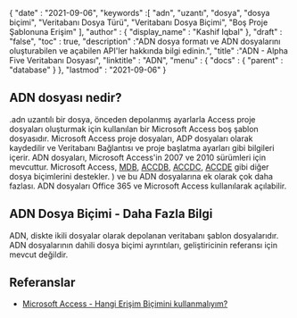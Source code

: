 {
  "date" : "2021-09-06",
  "keywords" :[ "adn", "uzantı", "dosya", "dosya biçimi", "Veritabanı Dosya Türü", "Veritabanı Dosya Biçimi", "Boş Proje Şablonuna Erişim" ],
  "author" : {
    "display_name" : "Kashif Iqbal"
},
  "draft" : "false",
  "toc" : true,
  "description" :"ADN dosya formatı ve ADN dosyalarını oluşturabilen ve açabilen API'ler hakkında bilgi edinin.",
  "title" :"ADN - Alpha Five Veritabanı Dosyası",
  "linktitle" : "ADN",
  "menu" : {
    "docs" : {
      "parent" : "database"
}
},
  "lastmod" : "2021-09-06"
}

## ADN dosyası nedir?

.adn uzantılı bir dosya, önceden depolanmış ayarlarla Access proje dosyaları oluşturmak için kullanılan bir Microsoft Access boş şablon dosyasıdır. Microsoft Access proje dosyaları, ADP dosyaları olarak kaydedilir ve Veritabanı Bağlantısı ve proje başlatma ayarları gibi bilgileri içerir. ADN dosyaları, Microsoft Access'in 2007 ve 2010 sürümleri için mevcuttur. Microsoft Access, [MDB](/tr/database/mdb/), [ACCDB](/tr/database/accdb/), [ACCDC](/tr/database/accdc/), [ACCDE](/tr/database/accde/) gibi diğer dosya biçimlerini destekler. ) ve bu ADN dosyalarına ek olarak çok daha fazlası. ADN dosyaları Office 365 ve Microsoft Access kullanılarak açılabilir.

## ADN Dosya Biçimi - Daha Fazla Bilgi

ADN, diskte ikili dosyalar olarak depolanan veritabanı şablon dosyalarıdır. ADN dosyalarının dahili dosya biçimi ayrıntıları, geliştiricinin referansı için mevcut değildir.

## Referanslar

* [Microsoft Access - Hangi Erişim Biçimini kullanmalıyım?](https://support.microsoft.com/en-us/office/which-access-file-format-should-i-use-012d9ab3-d14c-479e-b617-be66f9070b41)

